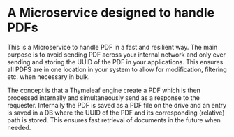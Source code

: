 # A Microservice designed to handle PDFs

This is a Microservice to handle PDF in a fast and resilient way.
The main purpose is to avoid sending PDF across your internal network and only ever sending and storing the UUID of the PDF in your applications.
This ensures all PDFS are in one location in your system to allow for modification, filtering etc. when necessary in bulk.

The concept is that a Thymeleaf engine create a PDF which is then processed internally and simultaneously send as a response to the requester.
Internally the PDF is saved as a PDF file on the drive and an entry is saved in a DB where the UUID of the PDF and its corresponding (relative) path is stored.
This ensures fast retrieval of documents in the future when needed.